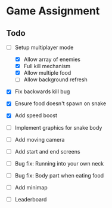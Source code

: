 # Game Assignment

## Todo
- [ ] Setup multiplayer mode
    - [x] Allow array of enemies
    - [x] Full kill mechanism
    - [x] Allow multiple food
    - [ ] Allow background refresh
- [x] Fix backwards kill bug
- [x] Ensure food doesn't spawn on snake
- [x] Add speed boost
- [ ] Implement graphics for snake body
- [ ] Add moving camera
- [ ] Add start and end screens

- [ ] Bug fix: Running into your own neck
- [ ] Bug fix: Body part when eating food

- [ ] Add minimap
- [ ] Leaderboard